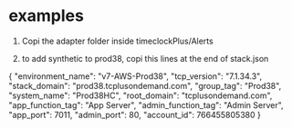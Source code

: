 # examples


1. Copi the adapter folder inside timeclockPlus/Alerts 

2. to add synthetic to prod38, copi this lines at the end of stack.json

  {
    "environment_name": "v7-AWS-Prod38",
    "tcp_version": "7.1.34.3",
    "stack_domain": "prod38.tcplusondemand.com",
    "group_tag": "Prod38",
    "system_name":  "Prod38HC",
    "root_domain": "tcplusondemand.com",
    "app_function_tag": "App Server",
    "admin_function_tag": "Admin Server",
    "app_port": 7011,
    "admin_port": 80,
    "account_id": 766455805380
  }
